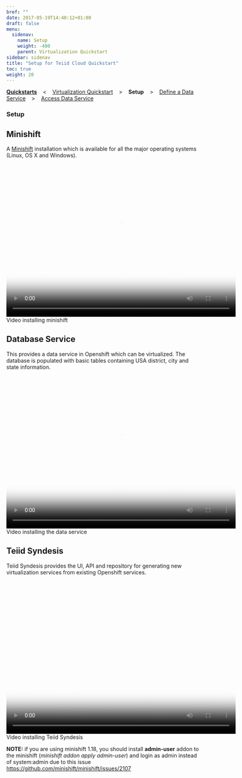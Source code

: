 ```yaml
---
bref: ""
date: 2017-05-19T14:40:12+01:00
draft: false
menu:
  sidenav:
    name: Setup
    weight: -400
    parent: Virtualization Quickstart
sidebar: sidenav
title: "Setup for Teiid Cloud Quickstart"
toc: true
weight: 20
---
```


[**Quickstarts**](../..) &nbsp;&nbsp; < &nbsp;&nbsp; [Virtualization Quickstart](..)  &nbsp;&nbsp; >  &nbsp;&nbsp; **Setup**  &nbsp;&nbsp; >  &nbsp;&nbsp; [Define a Data Service](../define-data-service)  &nbsp;&nbsp; >  &nbsp;&nbsp; [Access Data Service](../access-data-service)

### Setup

## Minishift
A [Minishift](https://www.openshift.org/minishift/) installation which is available for all the major operating systems (Linux, OS X and Windows).

<div class="thumbnail-video">
  <video width="600" height="400" poster="/videos/quickstart/virtualization/_thb_install-start-minishift.png"controls>
    <source src="/videos/quickstart/virtualization/install-start-minishift.webm" type='video/webm'>
  </video>
  <div id="caption">Video installing minishift</div>
</div>

## Database Service
This provides a data service in Openshift which can be virtualized. The database is populated with basic tables containing USA district, city and state information.

<div class="thumbnail-video">
  <video width="600" height="400" poster="/videos/quickstart/virtualization/_thb_deploy-postgres-ds.png" controls>
    <source src="/videos/quickstart/virtualization/deploy-postgres-ds.webm" type='video/webm'>
  </video>
  <div id="caption">Video installing the data service</div>
</div>

## Teiid Syndesis
Teiid Syndesis provides the UI, API and repository for generating new virtualization services from existing Openshift services.

<div class="thumbnail-video">
  <video width="600" height="400" poster="/videos/quickstart/virtualization/_thb_install-beetle-studio.png" controls>
    <source src="/videos/quickstart/virtualization/install-beetle-studio.webm" type='video/webm'>
  </video>
  <div id="caption">Video installing Teiid Syndesis</div>
</div>

**NOTE:** if you are using minishift 1.18, you should install **admin-user** addon to the minishift (*minishift addon apply admin-user*) and login as admin instead of system:admin due to this issue https://github.com/minishift/minishift/issues/2107
